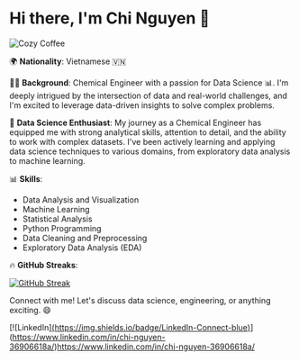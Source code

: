 # Hi there, I'm Chi Nguyen 👋

![Cozy Coffee]([https://media.giphy.com/media/Yl5aO3gdVfsQ0/giphy.gif](https://images.app.goo.gl/bKG8QsUrSJFUcSnu8))

🌍 **Nationality**: Vietnamese 🇻🇳

👩‍🎓 **Background**: Chemical Engineer with a passion for Data Science 📊. I'm deeply intrigued by the intersection of data and real-world challenges, and I'm excited to leverage data-driven insights to solve complex problems.

🔬 **Data Science Enthusiast**: My journey as a Chemical Engineer has equipped me with strong analytical skills, attention to detail, and the ability to work with complex datasets. I've been actively learning and applying data science techniques to various domains, from exploratory data analysis to machine learning.

📊 **Skills**:
- Data Analysis and Visualization
- Machine Learning
- Statistical Analysis
- Python Programming
- Data Cleaning and Preprocessing
- Exploratory Data Analysis (EDA)

🔥 **GitHub Streaks**:

[![GitHub Streak](http://github-readme-streak-stats.herokuapp.com?user=chi0405)](https://git.io/streak-stats)


Connect with me! Let's discuss data science, engineering, or anything exciting. 😄

[![LinkedIn][(https://img.shields.io/badge/LinkedIn-Connect-blue)](https://www.linkedin.com/in/yourlinkedinprofile/)](https://www.linkedin.com/in/chi-nguyen-36906618a/)https://www.linkedin.com/in/chi-nguyen-36906618a/
